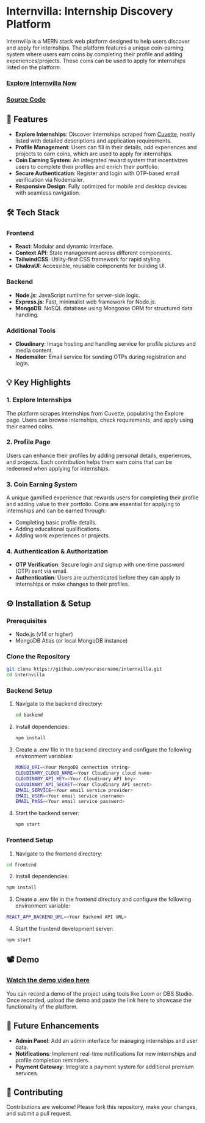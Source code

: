 # Internvilla: Internship Discovery Platform

Internvilla is a MERN stack web platform designed to help users discover and apply for internships. The platform features a unique coin-earning system where users earn coins by completing their profile and adding experiences/projects. These coins can be used to apply for internships listed on the platform.

### [Explore Internvilla Now](https://internvilla.vercel.app/)  
### [Source Code](https://github.com/bhanupm07/internvilla)

## 🚀 Features

- **Explore Internships**: Discover internships scraped from [Cuvette](https://cuvette.tech), neatly listed with detailed descriptions and application requirements.
- **Profile Management**: Users can fill in their details, add experiences and projects to earn coins, which are used to apply for internships.
- **Coin Earning System**: An integrated reward system that incentivizes users to complete their profiles and enrich their portfolio.
- **Secure Authentication**: Register and login with OTP-based email verification via Nodemailer.
- **Responsive Design**: Fully optimized for mobile and desktop devices with seamless navigation.

## 🛠 Tech Stack

### Frontend
- **React**: Modular and dynamic interface.
- **Context API**: State management across different components.
- **TailwindCSS**: Utility-first CSS framework for rapid styling.
- **ChakraUI**: Accessible, reusable components for building UI.

### Backend
- **Node.js**: JavaScript runtime for server-side logic.
- **Express.js**: Fast, minimalist web framework for Node.js.
- **MongoDB**: NoSQL database using Mongoose ORM for structured data handling.

### Additional Tools
- **Cloudinary**: Image hosting and handling service for profile pictures and media content.
- **Nodemailer**: Email service for sending OTPs during registration and login.

## 💡 Key Highlights

### 1. Explore Internships
The platform scrapes internships from Cuvette, populating the Explore page. Users can browse internships, check requirements, and apply using their earned coins.

### 2. Profile Page
Users can enhance their profiles by adding personal details, experiences, and projects. Each contribution helps them earn coins that can be redeemed when applying for internships.

### 3. Coin Earning System
A unique gamified experience that rewards users for completing their profile and adding value to their portfolio. Coins are essential for applying to internships and can be earned through:
- Completing basic profile details.
- Adding educational qualifications.
- Adding work experiences or projects.

### 4. Authentication & Authorization
- **OTP Verification**: Secure login and signup with one-time password (OTP) sent via email.
- **Authentication**: Users are authenticated before they can apply to internships or make changes to their profiles.

## ⚙️ Installation & Setup

### Prerequisites
- Node.js (v14 or higher)
- MongoDB Atlas (or local MongoDB instance)

### Clone the Repository
```bash
git clone https://github.com/yourusername/internvilla.git
cd internvilla
```

### Backend Setup

1. Navigate to the backend directory:

   ```bash
   cd backend
   ```
2. Install dependencies:

   ```bash
   npm install
   ```
3. Create a .env file in the backend directory and configure the following environment variables:

   ```bash
   MONGO_URI=<Your MongoDB connection string>
   CLOUDINARY_CLOUD_NAME=<Your Cloudinary cloud name>
   CLOUDINARY_API_KEY=<Your Cloudinary API key>
   CLOUDINARY_API_SECRET=<Your Cloudinary API secret>
   EMAIL_SERVICE=<Your email service provider>
   EMAIL_USER=<Your email service username>
   EMAIL_PASS=<Your email service password>
   ```
4. Start the backend server:

   ```bash
   npm start
   ```

### Frontend Setup

1. Navigate to the frontend directory:

  ```bash
  cd frontend
  ```

2. Install dependencies:

  ```bash
  npm install
  ```

3. Create a .env file in the frontend directory and configure the following environment variable:

  ```bash
  REACT_APP_BACKEND_URL=<Your Backend API URL>
  ```

4. Start the frontend development server:

  ```bash
  npm start
  ```
## 📽 Demo

### [Watch the demo video here](https://drive.google.com/file/d/1xZbd9ziuIlhE_cVQCxhxmzRSxh__gyuX/view)

You can record a demo of the project using tools like Loom or OBS Studio. Once recorded, upload the demo and paste the link here to showcase the functionality of the platform.

## 🔮 Future Enhancements

- **Admin Panel**: Add an admin interface for managing internships and user data.
- **Notifications**: Implement real-time notifications for new internships and profile completion reminders.
- **Payment Gateway**: Integrate a payment system for additional premium services.

## 🙌 Contributing

Contributions are welcome! Please fork this repository, make your changes, and submit a pull request.
